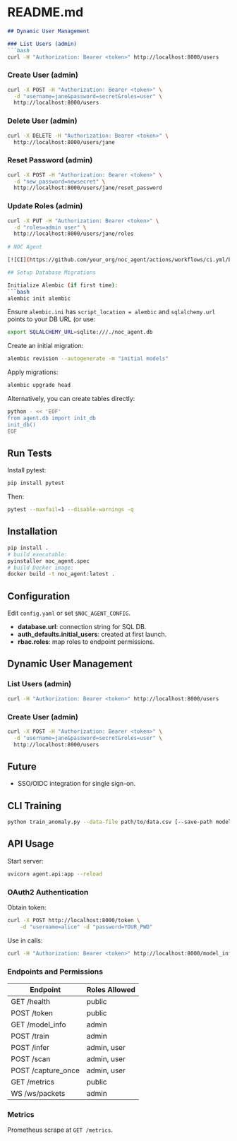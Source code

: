 # README.md
```markdown
## Dynamic User Management

### List Users (admin)
```bash
curl -H "Authorization: Bearer <token>" http://localhost:8000/users
```

### Create User (admin)
```bash
curl -X POST -H "Authorization: Bearer <token>" \
  -d "username=jane&password=secret&roles=user" \
  http://localhost:8000/users
```

### Delete User (admin)
```bash
curl -X DELETE -H "Authorization: Bearer <token>" \
  http://localhost:8000/users/jane
```

### Reset Password (admin)
```bash
curl -X POST -H "Authorization: Bearer <token>" \
  -d "new_password=newsecret" \
  http://localhost:8000/users/jane/reset_password
```

### Update Roles (admin)
```bash
curl -X PUT -H "Authorization: Bearer <token>" \
  -d "roles=admin user" \
  http://localhost:8000/users/jane/roles
  
# NOC Agent

[![CI](https://github.com/your_org/noc_agent/actions/workflows/ci.yml/badge.svg)]()

## Setup Database Migrations

Initialize Alembic (if first time):
```bash
alembic init alembic
```

Ensure `alembic.ini` has `script_location = alembic` and `sqlalchemy.url` points to your DB URL (or use:
```bash
export SQLALCHEMY_URL=sqlite:///./noc_agent.db
```

Create an initial migration:
```bash
alembic revision --autogenerate -m "initial models"
``` 
Apply migrations:
```bash
alembic upgrade head
```

Alternatively, you can create tables directly:
```bash
python - << 'EOF'
from agent.db import init_db
init_db()
EOF
```
## Run Tests

Install pytest:
```bash
pip install pytest
```

Then:
```bash
pytest --maxfail=1 --disable-warnings -q
```

## Installation

```bash
pip install .
# build executable:
pyinstaller noc_agent.spec
# build Docker image:
docker build -t noc_agent:latest .
```

## Configuration

Edit `config.yaml` or set `$NOC_AGENT_CONFIG`. 
- **database.url**: connection string for SQL DB.  
- **auth_defaults.initial_users**: created at first launch.  
- **rbac.roles**: map roles to endpoint permissions.

## Dynamic User Management

### List Users (admin)
```bash
curl -H "Authorization: Bearer <token>" http://localhost:8000/users
```

### Create User (admin)
```bash
curl -X POST -H "Authorization: Bearer <token>" \
  -d "username=jane&password=secret&roles=user" \
  http://localhost:8000/users
```
## Future

- SSO/OIDC integration for single sign-on.

## CLI Training

```bash
python train_anomaly.py --data-file path/to/data.csv [--save-path models/model.pkl]
```

## API Usage

Start server:
```bash
uvicorn agent.api:app --reload
```

### OAuth2 Authentication

Obtain token:
```bash
curl -X POST http://localhost:8000/token \
    -d "username=alice" -d "password=YOUR_PWD"
```

Use in calls:
```bash
curl -H "Authorization: Bearer <token>" http://localhost:8000/model_info
```

### Endpoints and Permissions

| Endpoint        | Roles Allowed           |
| --------------- | ----------------------- |
| GET /health     | public                  |
| POST /token     | public                  |
| GET /model_info | admin                   |
| POST /train     | admin                   |
| POST /infer     | admin, user             |
| POST /scan      | admin, user             |
| POST /capture_once | admin, user          |
| GET /metrics    | public                  |
| WS /ws/packets  | admin                   |

### Metrics

Prometheus scrape at `GET /metrics`.
